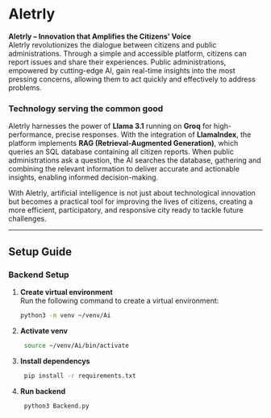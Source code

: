 # Aletrly

**Aletrly – Innovation that Amplifies the Citizens' Voice**  
Aletrly revolutionizes the dialogue between citizens and public administrations. Through a simple and accessible platform, citizens can report issues and share their experiences. Public administrations, empowered by cutting-edge AI, gain real-time insights into the most pressing concerns, allowing them to act quickly and effectively to address problems.

### Technology serving the common good  
Aletrly harnesses the power of **Llama 3.1** running on **Groq** for high-performance, precise responses. With the integration of **LlamaIndex**, the platform implements **RAG (Retrieval-Augmented Generation)**, which queries an SQL database containing all citizen reports. When public administrations ask a question, the AI searches the database, gathering and combining the relevant information to deliver accurate and actionable insights, enabling informed decision-making.

With Aletrly, artificial intelligence is not just about technological innovation but becomes a practical tool for improving the lives of citizens, creating a more efficient, participatory, and responsive city ready to tackle future challenges.

---

## Setup Guide

### Backend Setup

1. **Create virtual environment**  
   Run the following command to create a virtual environment:
   ```bash
   python3 -m venv ~/venv/Ai

2. **Activate venv**
   ```bash
	source ~/venv/Ai/bin/activate

3. **Install dependencys**
   ```bash
	pip install -r requirements.txt

4. **Run backend**
   ```bash
	python3 Backend.py 